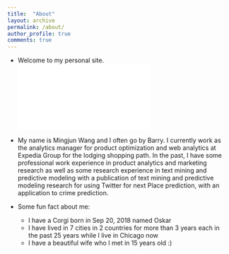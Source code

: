 ```yaml
---
title:  "About"
layout: archive
permalink: /about/
author_profile: true
comments: true
---
```

* Welcome to my personal site. ![Link to my Resume](h/assets/Resume/MingjunBarryWang_Resume_Expedia.pdf)


* My name is Mingjun Wang and I often go by Barry. I currently work as the analytics manager for product optimization and web analytics at Expedia Group for the lodging shopping path. In the past, I have some professional work experience in product analytics and marketing research as well as some research experience in text mining and predictive modeling with a publication of text mining and predictive modeling research for using Twitter for next Place prediction, with an application to crime prediction. 

* Some fun fact about me:
    * I have a Corgi born in Sep 20, 2018 named Oskar
    * I have lived in 7 cities in 2 countries for more than 3 years each in the past 25 years while I live in Chicago now
    * I have a beautiful wife who I met in 15 years old :)
